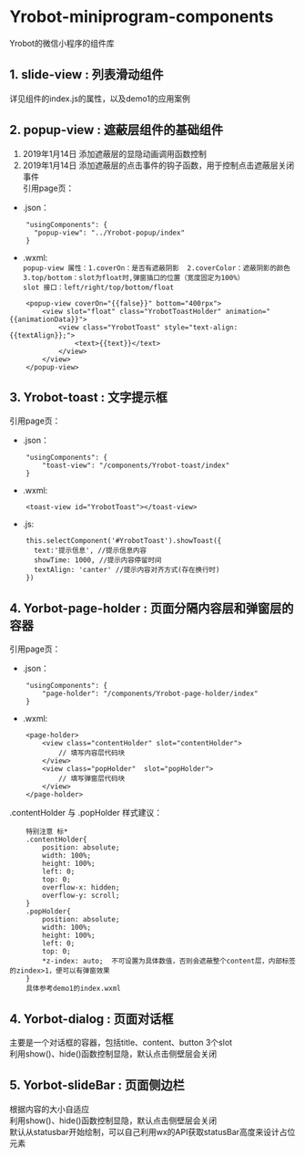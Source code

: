 # Yrobot-miniprogram-components
Yrobot的微信小程序的组件库

## 1. slide-view : 列表滑动组件
详见组件的index.js的属性，以及demo1的应用案例

## 2. popup-view : 遮蔽层组件的基础组件
1. 2019年1月14日 添加遮蔽层的显隐动画调用函数控制
2. 2019年1月14日 添加遮蔽层的点击事件的钩子函数，用于控制点击遮蔽层关闭事件  
引用page页： 
- .json：
```
    "usingComponents": {
      "popup-view": "../Yrobot-popup/index"
    }
```
- .wxml:   
`popup-view 属性：1.coverOn：是否有遮蔽阴影  2.coverColor：遮蔽阴影的颜色  3.top/bottom：slot为float时,弹窗插口的位置（宽度固定为100%）`   
`slot 接口：left/right/top/bottom/float`   
```
    <popup-view coverOn="{{false}}" bottom="400rpx">
        <view slot="float" class="YrobotToastHolder" animation="{{animationData}}">
            <view class="YrobotToast" style="text-align: {{textAlign}};">
                <text>{{text}}</text>
            </view>
        </view>
    </popup-view>
``` 

## 3. Yrobot-toast : 文字提示框
引用page页：
- .json：
```
    "usingComponents": {
        "toast-view": "/components/Yrobot-toast/index"
    }
```
- .wxml:
```
    <toast-view id="YrobotToast"></toast-view>
```
- .js:
```
    this.selectComponent('#YrobotToast').showToast({
      text:'提示信息', //提示信息内容
      showTime: 1000, //提示内容停留时间
      textAlign: 'canter' //提示内容对齐方式(存在换行时)
    })
```

## 4. Yorbot-page-holder : 页面分隔内容层和弹窗层的容器
引用page页：
- .json：
```
    "usingComponents": {
        "page-holder": "/components/Yrobot-page-holder/index"
    }
```
- .wxml:
```
    <page-holder>
        <view class="contentHolder" slot="contentHolder">
            // 填写内容层代码块
        </view>
        <view class="popHolder"  slot="popHolder">
            // 填写弹窗层代码块
        </view>
    </page-holder>
```
.contentHolder 与 .popHolder 样式建议：  
```
    特别注意 标* 
    .contentHolder{
        position: absolute;
        width: 100%;
        height: 100%;
        left: 0;
        top: 0;
        overflow-x: hidden;
        overflow-y: scroll;
    }
    .popHolder{
        position: absolute;
        width: 100%;
        height: 100%;
        left: 0;
        top: 0;
        *z-index: auto;  不可设置为具体数值，否则会遮蔽整个content层，内部标签的zindex>1，便可以有弹窗效果
    } 
    具体参考demo1的index.wxml
```

## 4. Yorbot-dialog : 页面对话框  
主要是一个对话框的容器，包括title、content、button 3个slot  
利用show()、hide()函数控制显隐，默认点击侧壁层会关闭  


## 5. Yorbot-slideBar : 页面侧边栏 
根据内容的大小自适应  
利用show()、hide()函数控制显隐，默认点击侧壁层会关闭  
默认从statusbar开始绘制，可以自己利用wx的API获取statusBar高度来设计占位元素  

